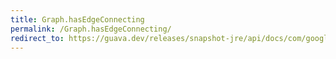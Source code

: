 ```yaml
---
title: Graph.hasEdgeConnecting
permalink: /Graph.hasEdgeConnecting/
redirect_to: https://guava.dev/releases/snapshot-jre/api/docs/com/google/common/graph/Graph.html#hasEdgeConnecting-N-N-
---
```


